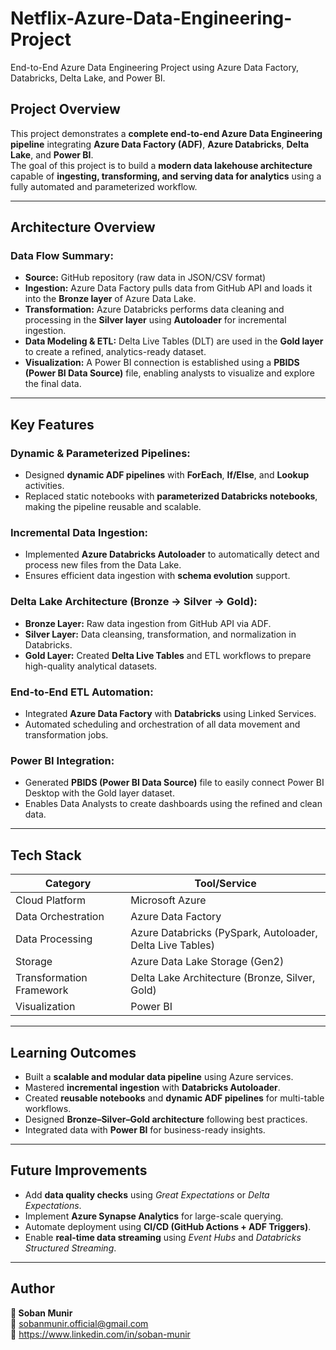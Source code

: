 # Netflix-Azure-Data-Engineering-Project
End-to-End Azure Data Engineering Project using Azure Data Factory, Databricks, Delta Lake, and Power BI.

##  Project Overview  
This project demonstrates a **complete end-to-end Azure Data Engineering pipeline** integrating **Azure Data Factory (ADF)**, **Azure Databricks**, **Delta Lake**, and **Power BI**.  
The goal of this project is to build a **modern data lakehouse architecture** capable of **ingesting, transforming, and serving data for analytics** using a fully automated and parameterized workflow.

---

##  Architecture Overview  

### **Data Flow Summary:**
- **Source:** GitHub repository (raw data in JSON/CSV format)  
- **Ingestion:** Azure Data Factory pulls data from GitHub API and loads it into the **Bronze layer** of Azure Data Lake.  
- **Transformation:** Azure Databricks performs data cleaning and processing in the **Silver layer** using **Autoloader** for incremental ingestion.  
- **Data Modeling & ETL:** Delta Live Tables (DLT) are used in the **Gold layer** to create a refined, analytics-ready dataset.  
- **Visualization:** A Power BI connection is established using a **PBIDS (Power BI Data Source)** file, enabling analysts to visualize and explore the final data.

---

##  Key Features  

###  **Dynamic & Parameterized Pipelines:**  
- Designed **dynamic ADF pipelines** with **ForEach**, **If/Else**, and **Lookup** activities.  
- Replaced static notebooks with **parameterized Databricks notebooks**, making the pipeline reusable and scalable.  

###  **Incremental Data Ingestion:**  
- Implemented **Azure Databricks Autoloader** to automatically detect and process new files from the Data Lake.  
- Ensures efficient data ingestion with **schema evolution** support.  

###  **Delta Lake Architecture (Bronze → Silver → Gold):**  
- **Bronze Layer:** Raw data ingestion from GitHub API via ADF.  
- **Silver Layer:** Data cleansing, transformation, and normalization in Databricks.  
- **Gold Layer:** Created **Delta Live Tables** and ETL workflows to prepare high-quality analytical datasets.  

###  **End-to-End ETL Automation:**  
- Integrated **Azure Data Factory** with **Databricks** using Linked Services.  
- Automated scheduling and orchestration of all data movement and transformation jobs.  

###  **Power BI Integration:**  
- Generated **PBIDS (Power BI Data Source)** file to easily connect Power BI Desktop with the Gold layer dataset.  
- Enables Data Analysts to create dashboards using the refined and clean data.

---

##  Tech Stack  

| **Category** | **Tool/Service** |
|---------------|------------------|
| Cloud Platform | Microsoft Azure |
| Data Orchestration | Azure Data Factory |
| Data Processing | Azure Databricks (PySpark, Autoloader, Delta Live Tables) |
| Storage | Azure Data Lake Storage (Gen2) |
| Transformation Framework | Delta Lake Architecture (Bronze, Silver, Gold) |
| Visualization | Power BI |

---

##  Learning Outcomes  

- Built a **scalable and modular data pipeline** using Azure services.  
- Mastered **incremental ingestion** with **Databricks Autoloader**.  
- Created **reusable notebooks** and **dynamic ADF pipelines** for multi-table workflows.  
- Designed **Bronze–Silver–Gold architecture** following best practices.  
- Integrated data with **Power BI** for business-ready insights.

---

##  Future Improvements  

- Add **data quality checks** using *Great Expectations* or *Delta Expectations*.  
- Implement **Azure Synapse Analytics** for large-scale querying.  
- Automate deployment using **CI/CD (GitHub Actions + ADF Triggers)**.  
- Enable **real-time data streaming** using *Event Hubs* and *Databricks Structured Streaming*.

---

##  Author  

**👤 Soban Munir**  
📧 sobanmunir.official@gmail.com  
💼 https://www.linkedin.com/in/soban-munir  
